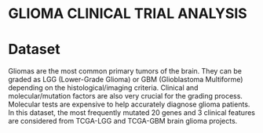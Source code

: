 # GLIOMA CLINICAL TRIAL ANALYSIS

# Dataset
Gliomas are the most common primary tumors of the brain. They can be graded as LGG (Lower-Grade Glioma) or GBM (Glioblastoma Multiforme) depending on the histological/imaging criteria. Clinical and molecular/mutation factors are also very crucial for the grading process. Molecular tests are expensive to help accurately diagnose glioma patients. In this dataset, the most frequently mutated 20 genes and 3 clinical features are considered from TCGA-LGG and TCGA-GBM brain glioma projects.



